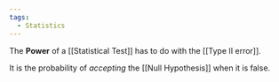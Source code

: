```yaml
---
tags:
  - Statistics
---
```

The **Power** of a [[Statistical Test]] has to do with the [[Type II error]].

It is the probability of *accepting* the [[Null Hypothesis]] when it is false.

